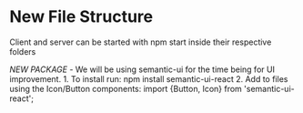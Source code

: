 # New File Structure

Client and server can be started with npm start inside their respective folders

*NEW PACKAGE* - We will be using semantic-ui for the time being for UI improvement.
    1. To install run: npm install semantic-ui-react 
    2. Add to files using the Icon/Button components:
            import {Button, Icon} from 'semantic-ui-react';